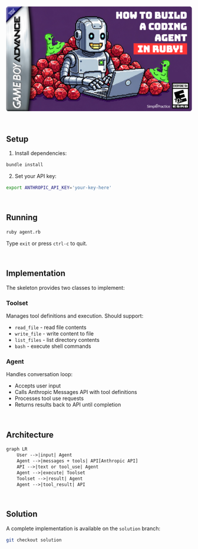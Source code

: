![cover](./images/workshop-cover.png)

<br>

## Setup

1. Install dependencies:
```bash
bundle install
```

2. Set your API key:
```bash
export ANTHROPIC_API_KEY='your-key-here'
```

<br>

## Running

```bash
ruby agent.rb
```

Type `exit` or press `ctrl-c` to quit.

<br>

## Implementation

The skeleton provides two classes to implement:

### Toolset
Manages tool definitions and execution. Should support:
- `read_file` - read file contents
- `write_file` - write content to file
- `list_files` - list directory contents
- `bash` - execute shell commands

### Agent
Handles conversation loop:
- Accepts user input
- Calls Anthropic Messages API with tool definitions
- Processes tool use requests
- Returns results back to API until completion

<br>

## Architecture

```mermaid
graph LR
    User -->|input| Agent
    Agent -->|messages + tools| API[Anthropic API]
    API -->|text or tool_use| Agent
    Agent -->|execute| Toolset
    Toolset -->|result| Agent
    Agent -->|tool_result| API
```

<br>

## Solution

A complete implementation is available on the `solution` branch:
```bash
git checkout solution
```
